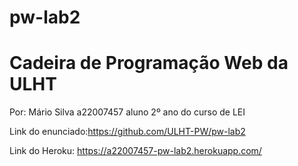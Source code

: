 # pw-lab2

# Cadeira de Programação Web da ULHT


Por: Mário Silva a22007457 aluno 2º ano do curso de LEI


Link do enunciado:https://github.com/ULHT-PW/pw-lab2


Link do Heroku: https://a22007457-pw-lab2.herokuapp.com/

